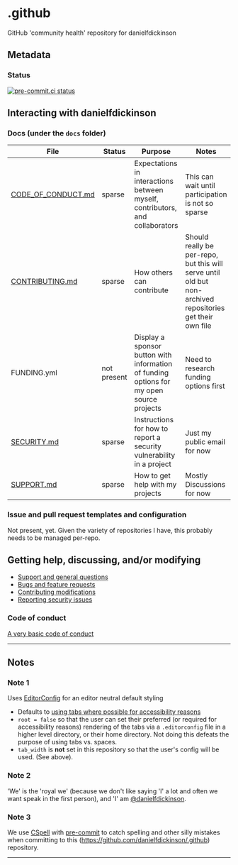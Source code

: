 # .github

GitHub 'community health' repository for danielfdickinson

## Metadata

### Status

[![pre-commit.ci
status](https://results.pre-commit.ci/badge/github/danielfdickinson/.github/main.svg)](https://results.pre-commit.ci/latest/github/danielfdickinson/.github/main)

## Interacting with danielfdickinson

### Docs (under the `docs` folder)

|        File        | Status | Purpose | Notes |
|--------------------|--------|---------|-------|
| [CODE_OF_CONDUCT.md](docs/CODE_OF_CONDUCT.md) | sparse | Expectations in interactions between myself, contributors, and collaborators | This can wait until participation is not so sparse |
| [CONTRIBUTING.md](docs/CONTRIBUTING.md) | sparse | How others can contribute | Should really be per-repo, but this will serve until old but non-archived repositories get their own file |
| FUNDING.yml | not present | Display a sponsor button with information of funding options for my open source projects | Need to research funding options first |
| [SECURITY.md](docs/SECURITY.md) | sparse | Instructions for how to report a security vulnerability in a project | Just my public email for now |
| [SUPPORT.md](docs/SUPPORT.md) | sparse | How to get help with my projects | Mostly Discussions for now |

### Issue and pull request templates and configuration

Not present, yet. Given the variety of repositories I have, this probably needs
to be managed per-repo.

## Getting help, discussing, and/or modifying

* [Support and general questions](docs/SUPPORT.md)
* [Bugs and feature requests](docs/SUPPORT.md)
* [Contributing modifications](docs/CONTRIBUTING.md)
* [Reporting security issues](docs/SECURITY.md)

### Code of conduct

[A very basic code of conduct](docs/CODE_OF_CONDUCT.md)

-------

## Notes

### Note 1

Uses [EditorConfig][edconf] for an editor neutral default styling

* Defaults to [using tabs where possible for accessibility
reasons][tabaccess]
* `root = false` so that the user can set their preferred (or required for
accessibility reasons) rendering of the tabs via a `.editorconfig` file in
a higher level directory, or their home directory. Not doing this defeats
the purpose of using tabs vs. spaces.
* `tab_width` is **not** set in this repository so that the user's config
will be used. (See above).

### Note 2

'We' is the 'royal we' (because we don't like saying 'I' a lot and often we
want speak in the first person), and 'I' am
[@danielfdickinson](https://github.com/danielfdickinson).

### Note 3

We use [CSpell][cspell] with [pre-commit][precommit] to catch spelling and other
silly mistakes when committing to this
(<https://github.com/danielfdickinson/.github>) repository.

-------

[cspell]: https://cspell.org
[edconf]: https://editorconfig.org/
[precommit]: https://pre-commit.com
[tabaccess]: https://www.brycewray.com/posts/2022/06/accessibility-argument-tabs-spaces/
